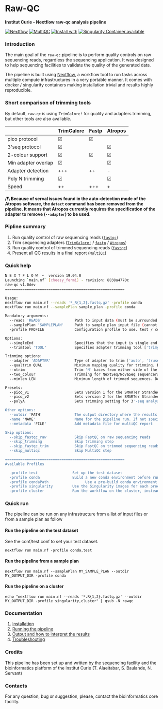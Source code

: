 # Raw-QC 

**Institut Curie - Nextflow raw-qc analysis pipeline**

[![Nextflow](https://img.shields.io/badge/nextflow-%E2%89%A50.32.0-brightgreen.svg)](https://www.nextflow.io/)
[![MultiQC](https://img.shields.io/badge/MultiQC-1.6-blue.svg)](https://multiqc.info/)
[![Install with](https://anaconda.org/anaconda/conda-build/badges/installer/conda.svg)](https://conda.anaconda.org/anaconda)
[![Singularity Container available](https://img.shields.io/badge/singularity-available-7E4C74.svg)](https://singularity.lbl.gov/)

### Introduction

The main goal of the `raw-qc` pipeline is to perform quality controls on raw sequencing reads, regardless the sequencing application.
It was designed to help sequencing facilities to validate the quality of the generated data.

The pipeline is built using [Nextflow](https://www.nextflow.io), a workflow tool to run tasks across multiple compute infrastructures in a very portable manner. 
It comes with docker / singularity containers making installation trivial and results highly reproducible.

### Short comparison of trimming tools

By default, `raw-qc` is using `TrimGalore!` for quality and adapters trimming, but other tools are also available.

|                      | TrimGalore |  Fastp   | Atropos  |
|----------------------|------------|----------|----------|
| pico protocol        |  &#x2611;  | &#x2611; |          | 
| 3'seq protocol       |  &#x2611;  |          | &#x2611; |
| 2-colour support     |  &#x2611;  | &#x2611; | &#x2611; |
| Min adapter overlap  |  &#x2611;  |          | &#x2611; |
| Adapter detection    |  +++       | ++       | -        |
| Poly N trimming      |  &#x2611;  |          | &#x2611; |
| Speed                |  ++        | +++      | +        |


**/!\ Because of serval issues found in the auto-detection mode of the Atropos software, the `detect` command has been removed from the pipeline. 
It means that Atropos currently requires the specification of the adapter to remove (`--adapter`) to be used.**


### Pipline summary

1. Run quality control of raw sequencing reads ([`fastqc`](https://www.bioinformatics.babraham.ac.uk/projects/fastqc/))
2. Trim sequencing adapters ([`TrimGalore!`](https://github.com/FelixKrueger/TrimGalore) / [`fastp`](https://github.com/OpenGene/fastp) / [`Atropos`](http://gensoft.pasteur.fr/docs/atropos/1.1.18/guide.html))
3. Run quality control of trimmed sequencing reads ([`fastqc`](https://www.bioinformatics.babraham.ac.uk/projects/fastqc/))
4. Present all QC results in a final report ([`MultiQC`](http://multiqc.info/))


### Quick help

```bash
N E X T F L O W  ~  version 19.04.0
Launching `main.nf` [cheesy_fermi] - revision: 8038a4770c
raw-qc v1.0dev
=======================================================

Usage:
nextflow run main.nf --reads '*_R{1,2}.fastq.gz' -profile conda
nextflow run main.nf --samplePlan sample_plan -profile conda

Mandatory arguments:
  --reads 'READS'               Path to input data (must be surrounded with quotes)
  --samplePlan 'SAMPLEPLAN'     Path to sample plan input file (cannot be used with --reads)
  -profile PROFILE              Configuration profile to use. test / conda / singularity / cluster (see below)

Options:
  --singleEnd                   Specifies that the input is single end reads
  --trimtool 'TOOL'             Specifies adapter trimming tool ['trimgalore', 'atropos', 'fastp']. Default is 'trimgalore'

Trimming options:
  --adapter 'ADAPTER'           Type of adapter to trim ['auto', 'truseq', 'nextera', 'smallrna']. Default is 'auto' for automatic detection
  --qualtrim QUAL               Minimum mapping quality for trimming. Default is '20'
  --ntrim                       Trim 'N' bases from either side of the reads
  --two_colour                  Trimming for NextSeq/NovaSeq sequencers
  --minlen LEN                  Minimum length of trimmed sequences. Default is '10'

Presets:
  --pico_v1                     Sets version 1 for the SMARTer Stranded Total RNA-Seq Kit - Pico Input kit. Only for trimgalore and fastp
  --pico_v2                     Sets version 2 for the SMARTer Stranded Total RNA-Seq Kit - Pico Input kit. Only for trimgalore and fastp
  --polyA                       Sets trimming setting for 3'-seq analysis with polyA tail detection

Other options:
  --outdir 'PATH'               The output directory where the results will be saved
  -name 'NAME'                  Name for the pipeline run. If not specified, Nextflow will automatically generate a random mnemonic
  --metadata 'FILE'             Add metadata file for multiQC report

Skip options:
  --skip_fastqc_raw             Skip FastQC on raw sequencing reads
  --skip_trimming               Skip trimming step
  --skip_fastqc_trim            Skip FastQC on trimmed sequencing reads
  --skip_multiqc                Skip MultiQC step

=======================================================
Available Profiles

  -profile test                Set up the test dataset
  -profile conda               Build a new conda environment before running the pipeline
  -profile condaPath      	         Use a pre-build conda environment already installed on our cluster
  -profile singularity         Use the Singularity images for each process
  -profile cluster             Run the workflow on the cluster, instead of locally

```

### Quick run

The pipeline can be run on any infrastructure from a list of input files or from a sample plan as follow

#### Run the pipeline on the test dataset
See the conf/test.conf to set your test dataset.

```
nextflow run main.nf -profile conda,test

```

#### Run the pipeline from a sample plan

```
nextflow run main.nf --samplePlan MY_SAMPLE_PLAN --outdir MY_OUTPUT_DIR -profile conda

```

#### Run the pipeline on a cluster

```
echo "nextflow run main.nf --reads '*.R{1,2}.fastq.gz' --outdir MY_OUTPUT_DIR -profile singularity,cluster" | qsub -N rawqc

```

### Documentation

1. [Installation](docs/installation.md)
2. [Running the pipeline](docs/usage.md)
3. [Output and how to interpret the results](docs/output.md)
4. [Troubleshooting](docs/troubleshooting.md)


### Credits

This pipeline has been set up and written by the sequencing facility and the bioinformatics platform of the Institut Curie (T. Alaeitabar, S. Baulande, N. Servant)

### Contacts

For any question, bug or suggestion, please, contact the bioinformatics core facility.


